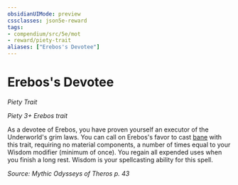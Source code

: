 ```yaml
---
obsidianUIMode: preview
cssclasses: json5e-reward
tags:
- compendium/src/5e/mot
- reward/piety-trait
aliases: ["Erebos's Devotee"]
---
```

# Erebos's Devotee
*Piety Trait*  

*Piety 3+ Erebos trait*

As a devotee of Erebos, you have proven yourself an executor of the Underworld's grim laws. You can call on Erebos's favor to cast [bane](Mechanics/spells/bane.md) with this trait, requiring no material components, a number of times equal to your Wisdom modifier (minimum of once). You regain all expended uses when you finish a long rest. Wisdom is your spellcasting ability for this spell.

*Source: Mythic Odysseys of Theros p. 43*